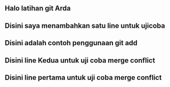 ## Halo latihan git Arda
## Disini saya menambahkan satu line untuk ujicoba
## Disini adalah contoh penggunaan git add
## Disini line Kedua untuk uji coba merge conflict

## Disini line pertama untuk uji coba merge conflict

